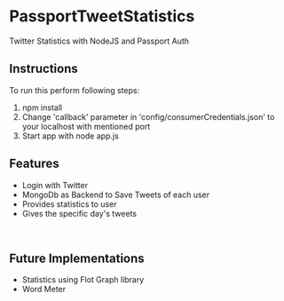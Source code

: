 PassportTweetStatistics
===================

Twitter Statistics with NodeJS and Passport Auth
<h2>Instructions</h2>
To run this perform following steps:
<ol type='1'>
	<li>npm install</li>
	<li>Change 'callback' parameter in 'config/consumerCredentials.json' to your localhost with mentioned port</li>
	<li>Start app with node app.js</li>
</ol>
<h2>Features</h2>
<ul>
	<li> Login with Twitter </li>
	<li> MongoDb as Backend to Save Tweets of each user </li>
	<li> Provides statistics to user </li>
	<li> Gives the specific day's tweets </li>
</ul>
<br>
<h2>Future Implementations</h2>
<ul>
	<li> Statistics using Flot Graph library </li>
	<li> Word Meter </li>
</ul>
